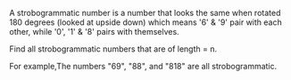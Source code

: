 A strobogrammatic number is a number that looks the same when rotated 180 degrees (looked at upside down) which means '6' & '9' pair with each other, while '0', '1' & '8' pairs with themselves.

Find all strobogrammatic numbers that are of length = n.

For example,The numbers "69", "88", and "818" are all strobogrammatic.
